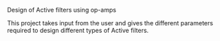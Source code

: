 Design of Active filters using op-amps

This project takes input from the user and gives the different parameters required to design different types of Active filters.

